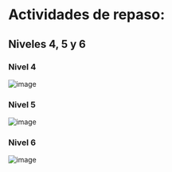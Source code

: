 # Actividades de repaso:
## Niveles 4, 5 y 6

### Nivel 4
![image](https://user-images.githubusercontent.com/91023374/134821010-7177120f-29ef-4f1e-b30a-427d4d233dc0.png)


### Nivel 5
![image](https://user-images.githubusercontent.com/91023374/134821026-49260240-e27d-42a4-ad28-b1055f48108d.png)



### Nivel 6
![image](https://user-images.githubusercontent.com/91023374/134821041-42eeb4d2-d7de-4e8d-9eda-bc04c5bd2832.png)

